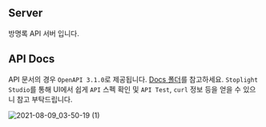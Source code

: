 ## Server

방명록 API 서버 입니다.

## API Docs

API 문서의 경우 `OpenAPI 3.1.0`로 제공됩니다. [Docs 폴더](#Docs)를 참고하세요.
`Stoplight Studio`를 통해 UI에서 쉽게 `API` 스펙 확인 및 `API Test`, `curl` 정보 등을 얻을 수 있으니 참고 부탁드립니다.

![2021-08-09_03-50-19 (1)](https://user-images.githubusercontent.com/42884032/128642769-25bacec9-594c-4915-ade8-3ab5e1028228.gif)
